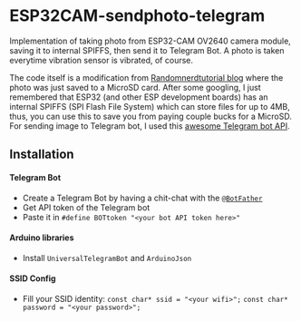 # ESP32CAM-sendphoto-telegram
Implementation of taking photo from ESP32-CAM OV2640 camera module, saving it to internal SPIFFS, then send it to Telegram Bot. A photo is taken everytime vibration sensor is vibrated, of course.

The code itself is a modification from [Randomnerdtutorial blog](https://randomnerdtutorials.com/esp32-cam-take-photo-save-microsd-card/) where the photo was just saved to a MicroSD card. After some googling, I just remembered that ESP32 (and other ESP development boards) has an internal SPIFFS (SPI Flash File System) which can store files for up to 4MB, thus, you can use this to save you from paying couple bucks for a MicroSD. For sending image to Telegram bot, I used this [awesome Telegram bot API](https://github.com/witnessmenow/Universal-Arduino-Telegram-Bot).

## Installation
#### Telegram Bot
- Create a Telegram Bot by having a chit-chat with the [`@BotFather`](t.me/BotFather)
- Get API token of the Telegram bot
- Paste it in `#define BOTtoken "<your bot API token here>"`
#### Arduino libraries
- Install `UniversalTelegramBot` and `ArduinoJson`
#### SSID Config
- Fill your SSID identity:
`const char* ssid = "<your wifi>";` 
`const char* password = "<your password>";`